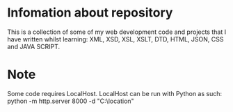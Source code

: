 # Infomation about repository 
This is a collection of some of my web development code and projects that I have written whilst learning:
XML, XSD, XSL, XSLT, DTD, HTML, JSON, CSS and JAVA SCRIPT.

# Note
Some code requires LocalHost.
LocalHost can be run with Python as such: python -m http.server 8000 -d "C:\location"
